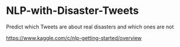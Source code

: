 # NLP-with-Disaster-Tweets
Predict which Tweets are about real disasters and which ones are not

https://www.kaggle.com/c/nlp-getting-started/overview
